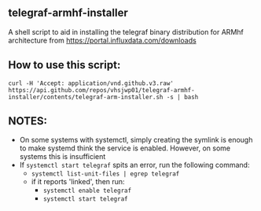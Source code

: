 ## telegraf-armhf-installer
A shell script to aid in installing the telegraf binary distribution for ARMhf architecture from https://portal.influxdata.com/downloads

## How to use this script:
~~~~
curl -H 'Accept: application/vnd.github.v3.raw' https://api.github.com/repos/vhsjwp01/telegraf-armhf-installer/contents/telegraf-arm-installer.sh -s | bash
~~~~

## NOTES:
- On some systems with systemctl, simply creating the symlink is enough to make systemd think the service is enabled.  However, on some systems this is insufficient
- If ``systemctl start telegraf`` spits an error, run the following command:
  - ``systemctl list-unit-files | egrep telegraf``
  - if it reports 'linked', then run:
    - ``systemctl enable telegraf``
    - ``systemctl start telegraf``

